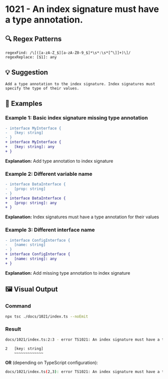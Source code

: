 # 1021 - An index signature must have a type annotation.

## 🔍 Regex Patterns
```regex
regexFind: /\[([a-zA-Z_$][a-zA-Z0-9_$]*\s*:\s*[^\]]+)\]/
regexReplace: [$1]: any
```

## 💡 Suggestion
```text
Add a type annotation to the index signature. Index signatures must specify the type of their values.
```

## 📝 Examples

### Example 1: Basic index signature missing type annotation
```diff
- interface MyInterface {
-   [key: string]
- }
+ interface MyInterface {
+   [key: string]: any
+ }
```

**Explanation:** Add type annotation to index signature

### Example 2: Different variable name
```diff
- interface DataInterface {
-   [prop: string]
- }
+ interface DataInterface {
+   [prop: string]: any
+ }
```

**Explanation:** Index signatures must have a type annotation for their values

### Example 3: Different interface name
```diff
- interface ConfigInterface {
-   [name: string]
- }
+ interface ConfigInterface {
+   [name: string]: any
+ }
```

**Explanation:** Add missing type annotation to index signature

## 🖼️ Visual Output
### Command
```bash
npx tsc ./docs/1021/index.ts --noEmit
```

### Result
```bash
docs/1021/index.ts:2:3 - error TS1021: An index signature must have a type annotation.

2   [key: string]
    ~~~~~~~~~~~~~
```

**OR** (depending on TypeScript configuration):

```bash
docs/1021/index.ts(2,3): error TS1021: An index signature must have a type annotation.
```
